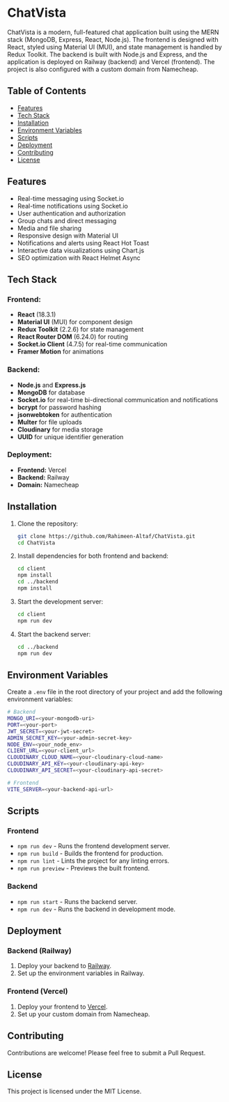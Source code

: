 # ChatVista

ChatVista is a modern, full-featured chat application built using the MERN stack (MongoDB, Express, React, Node.js). The frontend is designed with React, styled using Material UI (MUI), and state management is handled by Redux Toolkit. The backend is built with Node.js and Express, and the application is deployed on Railway (backend) and Vercel (frontend). The project is also configured with a custom domain from Namecheap.

## Table of Contents

- [Features](#features)
- [Tech Stack](#tech-stack)
- [Installation](#installation)
- [Environment Variables](#environment-variables)
- [Scripts](#scripts)
- [Deployment](#deployment)
- [Contributing](#contributing)
- [License](#license)

## Features

- Real-time messaging using Socket.io
- Real-time notifications using Socket.io
- User authentication and authorization
- Group chats and direct messaging
- Media and file sharing
- Responsive design with Material UI
- Notifications and alerts using React Hot Toast
- Interactive data visualizations using Chart.js
- SEO optimization with React Helmet Async

## Tech Stack

### Frontend:
- **React** (18.3.1)
- **Material UI** (MUI) for component design
- **Redux Toolkit** (2.2.6) for state management
- **React Router DOM** (6.24.0) for routing
- **Socket.io Client** (4.7.5) for real-time communication
- **Framer Motion** for animations

### Backend:
- **Node.js** and **Express.js**
- **MongoDB** for database
- **Socket.io** for real-time bi-directional communication and notifications
- **bcrypt** for password hashing
- **jsonwebtoken** for authentication
- **Multer** for file uploads
- **Cloudinary** for media storage
- **UUID** for unique identifier generation

### Deployment:
- **Frontend:** Vercel
- **Backend:** Railway
- **Domain:** Namecheap

## Installation

1. Clone the repository:
   ```bash
   git clone https://github.com/Rahimeen-Altaf/ChatVista.git
   cd ChatVista
   ```

2. Install dependencies for both frontend and backend:
   ```bash
   cd client
   npm install
   cd ../backend
   npm install
   ```

3. Start the development server:
   ```bash
   cd client
   npm run dev
   ```

4. Start the backend server:
   ```bash
   cd ../backend
   npm run dev
   ```

## Environment Variables

Create a `.env` file in the root directory of your project and add the following environment variables:

```bash
# Backend
MONGO_URI=<your-mongodb-uri>
PORT=<your-port>
JWT_SECRET=<your-jwt-secret>
ADMIN_SECRET_KEY=<your-admin-secret-key>
NODE_ENV=<your_node_env>
CLIENT_URL=<your-client_url>
CLOUDINARY_CLOUD_NAME=<your-cloudinary-cloud-name>
CLOUDINARY_API_KEY=<your-cloudinary-api-key>
CLOUDINARY_API_SECRET=<your-cloudinary-api-secret>

# Frontend
VITE_SERVER=<your-backend-api-url>
```

## Scripts

### Frontend

- `npm run dev` - Runs the frontend development server.
- `npm run build` - Builds the frontend for production.
- `npm run lint` - Lints the project for any linting errors.
- `npm run preview` - Previews the built frontend.

### Backend

- `npm run start` - Runs the backend server.
- `npm run dev` - Runs the backend in development mode.

## Deployment

### Backend (Railway)
1. Deploy your backend to [Railway](https://chatapp-production-a445.up.railway.app).
2. Set up the environment variables in Railway.

### Frontend (Vercel)
1. Deploy your frontend to [Vercel](https://www.chatvista.rahh.me/).
2. Set up your custom domain from Namecheap.

## Contributing

Contributions are welcome! Please feel free to submit a Pull Request.

## License

This project is licensed under the MIT License.
